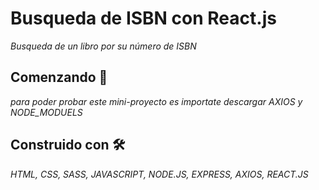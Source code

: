 # Busqueda de ISBN con React.js

_Busqueda de un libro por su número de ISBN_

## Comenzando 🚀

_para poder probar este mini-proyecto es importate descargar AXIOS y NODE_MODUELS_


## Construido con 🛠️

_HTML, CSS, SASS, JAVASCRIPT, NODE.JS, EXPRESS, AXIOS, REACT.JS_
